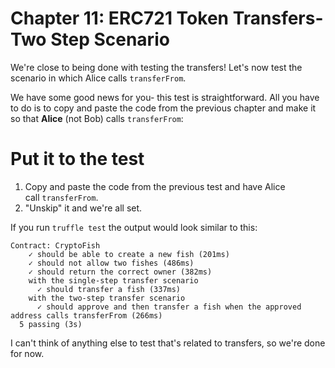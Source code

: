 # Chapter 11: ERC721 Token Transfers- Two Step Scenario

We're close to being done with testing the transfers! Let's now test the scenario in which Alice calls `transferFrom`.

We have some good news for you- this test is straightforward. All you have to do is to copy and paste the code from the previous chapter and make it so that **Alice** (not Bob) calls `transferFrom`:

# Put it to the test

1. Copy and paste the code from the previous test and have Alice call `transferFrom`.
2. "Unskip" it and we're all set.

If you run `truffle test` the output would look similar to this:

```
Contract: CryptoFish
    ✓ should be able to create a new fish (201ms)
    ✓ should not allow two fishes (486ms)
    ✓ should return the correct owner (382ms)
    with the single-step transfer scenario
      ✓ should transfer a fish (337ms)
    with the two-step transfer scenario
      ✓ should approve and then transfer a fish when the approved address calls transferFrom (266ms)
  5 passing (3s)
```

I can't think of anything else to test that's related to transfers, so we're done for now.
